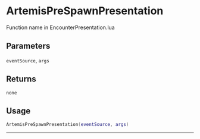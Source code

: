 # ArtemisPreSpawnPresentation
Function name in EncounterPresentation.lua
## Parameters
`eventSource`, `args`
## Returns
`none`
## Usage
```lua
ArtemisPreSpawnPresentation(eventSource, args)
```
---

